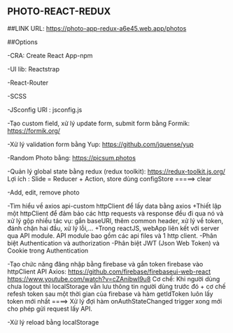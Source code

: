 ## PHOTO-REACT-REDUX
##LINK URL:
https://photo-app-redux-a6e45.web.app/photos

##Options


-CRA: Create React App-npm

-UI lib: Reactstrap

-React-Router

-SCSS

-JSconfig URl : jsconfig.js

-Tạo custom field, xử lý update form, submit form bằng Formik: 
    https://formik.org/
    
-Xử lý validation form bằng Yup: 
    https://github.com/jquense/yup
    
-Random Photo bằng: 
    https://picsum.photos
    
-Quản lý global state bằng redux (redux toolkit):
    https://redux-toolkit.js.org/
    Lợi ích : Slide = Reducer + Action, store dùng configStore
    =====> clear 
    
-Add, edit, remove photo

-Tìm hiểu về axios api-custom httpClient để lấy data bằng axios
   +Thiết lập một httpClient để đảm bảo các http requests và response đều đi qua nó và xử lý gộp nhiều tác vụ: gắn baseURl, thêm common header, xử lý về token, đánh chặn hai đầu, xử lý lỗi,...
   +Trong reactJS, webApp liên kết với server qua API module. API module bao gồm các api files và 1 http client.
-Phân biệt Authentication và authorization
-Phân biệt JWT (Json Web Token) và Cookie trong Authentication

-Tạo chức năng đăng nhập bằng firebase và gắn token firebase vào httpClient API Axios:
    https://github.com/firebase/firebaseui-web-react
    https://www.youtube.com/watch?v=cZAnibwI9u8
Cơ chế: Khi người dùng chưa logout thì localStorage vẫn lưu thông tin người dùng trước đó + cơ chế refesh token sau một thời gian của firebase và hàm getIdToken luôn lấy token mới nhất
====> Xử lý đợi hàm onAuthStateChanged trigger xong mới cho phép gửi request lấy API.

-Xử lý reload bằng localStorage
